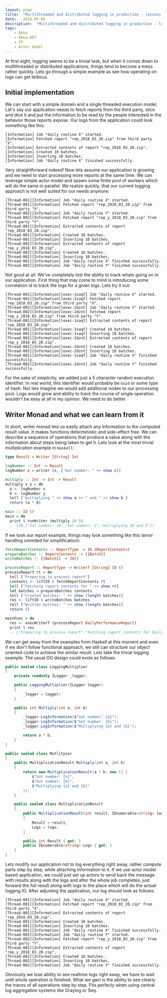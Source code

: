 ```yaml
---
layout: page
title:  "Multithreaded and distributed logging in production - lessons learned from Writer Monad"
date:   2018-05-06
description:  "Multithreaded and distributed logging in production - lessons learned from Writer Monad"
tags:
    - Akka
    - Akka.NET
    - FP
    - Actor model
---
```


At first sight, logging seems to be a trivial task, but when it comes down to mutlithreaded or distributed applications, things tend to become a mess rather quickly. Lets go through a simple example as see how operating on logs can get tedious.

## Initial implementation

We can start with a simple domain and a single threaded execution model. Let's say our application needs to fetch reports from the third party, slice and dice it and put the information to be read by the people interested in the behavior those reports expose. 
Our logs from the application could look something like this:

```
[Information] Job "daily routine X" started.
[Information] Fetched report "rep_2018_03_20.zip" from third party "X".
[Information] Extracted contents of report "rep_2018_03_20.zip".
[Information] Created 10 batches.
[Information] Inserting 10 batches.
[Information] Job "daily routine X" finished successfully.
```

Very straightforward indeed! Now lets assume our application is growing and we need to start processing more reports at the same time. We can leverage simple actor model and spawn some finite
pool of workers which will do the same in parallel. We realize quickly, that our current logging approach is not well suited for our needs anymore: 
```
[Thread-001][Information] Job "daily routine X" started.
[Thread-001][Information] Fetched report "rep_2018_03_20.zip" from third party "X".
[Thread-002][Information] Job "daily routine Y" started.
[Thread-002][Information] Fetched report "rep_y_2018_03_20.zip" from third party "Y".
[Thread-001][Information] Extracted contents of report "rep_2018_03_20.zip".
[Thread-001][Information] Created 10 batches.
[Thread-001][Information] Inserting 10 batches.
[Thread-002][Information] Extracted contents of report "rep_y_2018_03_20.zip".
[Thread-002][Information] Created 10 batches.
[Thread-002][Information] Inserting 10 batches.
[Thread-001][Information] Job "daily routine X" finished successfully.
[Thread-002][Information] Job "daily routine Y" finished successfully.
```

Not good at all. We've completely lost the ability to track whats going on in our application. First thing that may come to mind is introducing some correlation id to track the logs for a given logs. Lets try it out: 

```
[Thread-001][Information][exec-1saqf] Job "daily routine X" started.
[Thread-001][Information][exec-1saqf] Fetched report "rep_2018_03_20.zip" from third party "X".
[Thread-002][Information][exec-2dznt] Job "daily routine Y" started.
[Thread-002][Information][exec-2dznt] Fetched report "rep_y_2018_03_20.zip" from third party "Y".
[Thread-001][Information][exec-1saqf] Extracted contents of report "rep_2018_03_20.zip".
[Thread-001][Information][exec-1saqf] Created 10 batches.
[Thread-001][Information][exec-1saqf] Inserting 10 batches.
[Thread-002][Information][exec-2dznt] Extracted contents of report "rep_y_2018_03_20.zip".
[Thread-002][Information][exec-2dznt] Created 10 batches.
[Thread-002][Information][exec-2dznt] Inserting 10 batches.
[Thread-001][Information][exec-1saqf] Job "daily routine X" finished successfully.
[Thread-002][Information][exec-2dznt] Job "daily routine Y" finished successfully.
```

For the sake of simplicity, we added just a 5 character random execution identifier. In real world, this identifier would probably be `Guid` or some type of hash. Not lets imagine we would add additional nodes to our processing pool. Logs would grow and ability to track the course of single operation wouldn't be easy at all in my opinion. We need to do better.

## Writer Monad and what we can learn from it

In short, writer monad lets us easily attach any information to the computed result value. It makes functions deterministic and side-effect free. We can describe a sequence of operations that produce a value along with the information about steps being taken to get it. Lets look at the most trivial mutliplication example in `Haskell`:

```haskell
type Result = Writer [String] Int

logNumber :: Int -> Result  
logNumber x = writer (x, ["Got number: " ++ show x])  

multiply :: Int -> Int -> Result 
multiply x y = do  
  a <- logNumber x
  b <- logNumber y
  tell ["multiplying " ++ show a ++ " and " ++ show b ]
  return (a * b)

main :: IO () 
main = do
  print $ runWriter (multiply 10 5)
  -- (50,["Got number: 10","Got number: 5","multiplying 10 and 5"])
```

If we took our report example, things may look something like this (error handling ommited for simplification):
```haskell
fetchReportContents :: ReportType -> IO (ReportContents)
prepareBatches :: ReportContents -> [[Batch]]
writeBatches :: [[Batch]] -> IO()

processReport :: ReportType -> WriterT [String] IO ()
processReport rt = do
  tell ["Preparing to process report"]
  contents <- liftIO $ fetchReportContents rt  
  tell ["Fetching report contents for " ++ show rt]  
  let batches = prepareBatches contents
  tell ["Created batches: " ++ show (length batches)]    
  res <- liftIO $ writeBatches batches
  tell ["Written batches: " ++ show (length batches)]    
  return ()

mainFunc = do
  res <- execWriterT (processReport DailyPerformanceReport)
  print $ res
  -- ["Preparing to process report","Fetching report contents for DailyPerformanceReport","Created batches: 2","Written batches: 2"]
```

We can get away from the examples from Haskell at this moment and even if we don't follow functional approach, we still can structure our object oriented
code to achieve the similar result. Lets take the trivial logging example. The usual OO design could evole as follows:

```csharp
public sealed class LoggingMultiplier
{
    private readonly ILogger _logger;

    public LoggingMultiplier(ILogger logger)
    {
        _logger = logger;
    }

    public int Multiply(int a, int b)
    {
        _logger.LogInformation($"Got number: {a}");
        _logger.LogInformation($"Got number: {b}");
        _logger.LogInformation($"Multiplying {a} and {b}");

        return a * b;
    }
}

public sealed class Mutlitpier
{
    public MultiplicationResult Multiply(int a, int b)
    {
        return new MultiplicationResult(a * b, new [] {
            $"Got number: {a}",
            $"Got number: {b}",
            $"Multiplying {a} and {b}"
        });
    }

    public sealed class MultiplicationResult
    {
        public MultiplicationResult(int result, IEnumerable<string> logs)
        {
            Result = result;
            Logs = logs;
        }

        public int Result { get; }
        public IEnumerable<string> Logs { get; }
    }
}

```

Lets modify our application not to log everything right away, rather
compute parts step by step, while attaching information to it. If we use actor model based application, we could
just set up actors to send back the message with results along with the logs and after 
the whole job completes, just forward the full result along with logs to the place which will do the actual logging IO. 
After adjusting the application, our log should look as follows:

```
[Thread-001][Information] Job "daily routine X" started.
[Thread-001][Information] Fetched report "rep_2018_03_20.zip" from third party "X".
[Thread-001][Information] Extracted contents of report "rep_2018_03_20.zip".
[Thread-001][Information] Created 10 batches.
[Thread-001][Information] Inserting 10 batches.
[Thread-001][Information] Job "daily routine X" finished successfully.
[Thread-002][Information] Job "daily routine Y" started.
[Thread-002][Information] Fetched report "rep_y_2018_03_20.zip" from third party "Y".
[Thread-002][Information] Extracted contents of report "rep_y_2018_03_20.zip".
[Thread-002][Information] Created 10 batches.
[Thread-002][Information] Inserting 10 batches.
[Thread-002][Information] Job "daily routine Y" finished successfully.
```

Obviously we lose ability to see realtime logs right away, we have to wait until whole operation is finished. What we gain is the ability to see clearly the traces of all operations step by step. Fits perfecly when using central log aggregation systems like Graylog or Seq.
